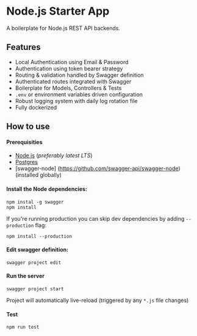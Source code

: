 # Node.js Starter App

A boilerplate for Node.js REST API backends.

## Features

- Local Authentication using Email & Password
- Authentication using token bearer strategy
- Routing & validation handled by Swagger definition
- Authenticated routes integrated with Swagger
- Boilerplate for Models, Controllers & Tests
- `.env` or environment variables driven configuration
- Robust logging system with daily log rotation file
- Fully dockerized

## How to use

#### Prerequisities
- [Node.js](https://nodejs.org/en/) (_preferably latest LTS_)
- [Postgres](https://www.postgresql.org)
- [swagger-node] (https://github.com/swagger-api/swagger-node) (installed globally)

#### Install the Node dependencies:
```
npm instal -g swagger
npm install
```

If you're running production you can skip dev dependencies by adding `--production` flag:
```
npm install --production
```

#### Edit swagger definition:
```
swagger project edit
```

#### Run the server
```
swagger project start
```

Project will automatically live-reload (triggered by any `*.js` file changes)


#### Test
```
npm run test
```
